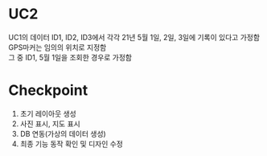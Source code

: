 UC2
========
UC1의 데이터 ID1, ID2, ID3에서 각각 21년 5월 1일, 2일, 3일에 기록이 있다고 가정함<br>
GPS마커는 임의의 위치로 지정함<br>
그 중 ID1, 5월 1일을 조회한 경우로 가정함

Checkpoint
========

1. 초기 레이아웃 생성
2. 사진 표시, 지도 표시
3. DB 연동(가상의 데이터 생성)
4. 최종 기능 동작 확인 및 디자인 수정